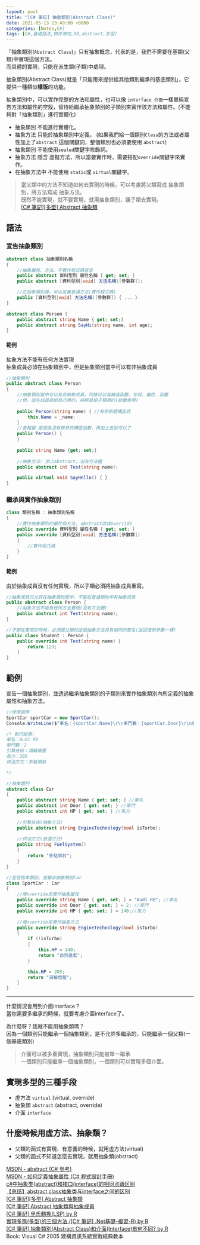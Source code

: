```yaml
---
layout: post
title: "[C# 筆記] 抽象類別(Abstract Class)"
date: 2021-05-13 23:49:00 +0800
categories: [Notes,C#]
tags: [C#,基礎語法,物件導向,OO,abstract,多型]
---
```



「抽象類別(`Abstract Class`)」只有抽象概念，代表的是，我們不需要在基類(父類)中實現這個方法。        
而具體的實現，只能在派生類(子類)中處理。


抽象類別(Abstract Class)就是「只能用來提供給其他類別繼承的基底類別」，它提供一種類似**樣版**的功能。

抽象類別中，可以實作完整的方法和屬性，也可以像 `interface 介面`一樣單純宣告方法和屬性的空殼，留待給繼承抽象類別的子類別來實作該方法和屬性。(不能夠對「抽象類別」進行實體化)        

- 抽象類別 不能進行實體化。
- 抽象方法 只能於抽象類別中定義。
(如果我們給一個類別`Class`的方法或者屬性加上了`abstract` 這個關鍵詞，整個類別也必須要使用 `abstract`)
- 抽象類別 不能使用`sealed`關鍵字修飾詞。
- 抽象方法 隱含 虛擬方法，所以當要實作時，需要搭配`override`關鍵字來實作。
- 在抽象方法中 不能使用 `static`或 `virtual`關鍵字。


> 當父類中的方法不知道如何去實現的時候，可以考慮將父類寫成 抽象類別，將方法寫成 抽象方法。      
> 既然不能實現，就不要實現，就用抽象類別，讓子類去實現。        
> [[C# 筆記][多型] Abstract 抽象類](https://riivalin.github.io/posts/2011/01/abstract/)


## 語法

### 宣告抽象類別
```c#
abstract class 抽象類別名稱
{
    //抽象屬性、方法，不實作程式碼宣告
    public abstract 資料型別 屬性名稱 { get; set; }
    public abstract [資料型別|void] 方法名稱([參數群]);

    //在抽象類別裡，可以定義普通方法(實作程式碼)
    public [資料型別|void] 方法名稱([參數群]) { ... }
}
```

```c#
abstract class Person {
    public abstract string Name { get; set;}
    public abstract string SayHi(string name, int age);
}
```

#### 範例

抽象方法不能有任何方法實現      
抽象成員必須在抽象類別中，但是抽象類別當中可以有非抽象成員      

```c#
//抽象類別
public abstract class Person 
{
    //抽象類別當中可以有非抽象成員，同樣可以寫構造函數、字段、屬性、函數
    //但，這些成員是給自己用的，純粹是給子類用的(給繼承用)
    
    public Person(string name) { //有參的建構函式
        this.Name = _name;
    }
    //會報錯 是因為沒有無參的構造函數，再加上去就可以了
    public Person() {
    }
    
    public string Name {get; set;}
     
    //抽象方法: 加上abstract，沒有方法體
    public abstract int Test(string name);

    public virtual void SayHello() { }
}
```

### 繼承與實作抽象類別

```c#
class 類別名稱 : 抽象類別名稱
{
    //實作抽象類別的屬性和方法, abstract改成override
    public override 資料型別 屬性名稱 { get; set; }
    public override [資料型別|void] 方法名稱([參數群])
    {
        //實作程式碼
    }
}
```

#### 範例
由於抽象成員沒有任何實現，所以子類必須將抽象成員重寫。

```c#
//抽象成員只允許在抽象類別當中，不能在普通類別中有抽象成員
public abstract class Person {
    //抽象方法不能有任何方法實現(沒有方法體)
    public abstract int Test(string name);
}

//子類在重寫的時候，必須跟父類的這個抽象方法具有相同的簽名(返回值和參數一樣)
public class Student : Person {
    public override int Test(string name) {
        return 123;
    }
}
```

## 範例

宣告一個抽象類別，並透過繼承抽象類別的子類別來實作抽象類別內所定義的抽象屬性和抽象方法。

```c#
//使用調用
SportCar sportCar = new SportCar();
Console.WriteLine($"車名：{sportCar.Name}\r\n車門數：{sportCar.Door}\r\n引擎技術：{sportCar.EngineTechnology(true)}\r\n馬力：{sportCar.HP}\r\n供油方式：{sportCar.FuelSystem}");

/* 執行結果:
車名：Audi R8
車門數：2
引擎技術：渦輪增壓
馬力：205
供油方式：多點噴射

*/

//抽象類別
abstract class Car
{
	public abstract string Name { get; set; } //車名
	public abstract int Door { get; set; } //車門
	public abstract int HP { get; set; } //馬力
	
	//引擎技術(抽象方法)
	public abstract string EngineTechnology(bool isTurbo); 
	
	//供油方式(普通方法)
	public string FuelSystem()
	{
		return "多點噴射";
	}
}

//宣告跑車類別，並繼承抽象類別Car
class SportCar : Car
{
    //用override來實作抽象屬性
    public override string Name { get; set; } = "Audi R8"; //車名
    public override int Door { get; set; } = 2; //車門
    public override int HP { get; set; } = 140;//馬力
    
    //用override來實作抽象方法
    public override string EngineTechnology(bool isTurbo)
    {
        if (!isTurbo)
        {
            this.HP = 140;
            return "自然進氣";
        }

        this.HP = 205;
        return "渦輪增壓";
    }
}
```

---

什麼情況會用到介面interface？       
當你需要多繼承的時候，就要考慮介面interface了。

為什麼呀？我就不能用抽象類嗎？      
因為一個類別只能繼承一個抽象類別，是不允許多繼承的，只能繼承一個父類(一個基底類別)    

> 介面可以被多重實現，抽象類別只能被單一繼承        
> 一個類別只能繼承一個抽象類別，一個類別可以實現多個介面。  


## 實現多型的三種手段

- 虛方法 `virtual` (virtual, override)
- 抽象類 `abstract` (abstract, override)
- 介面 `interface`

## 什麼時候用虛方法、抽象類？

- 父類的函式有實現、有意義的時候，就用虛方法(virtual)
- 父類的函式不知道怎麼去實現，就用抽象類(abstract)



[MSDN - abstract (C# 參考)](https://learn.microsoft.com/zh-tw/dotnet/csharp/language-reference/keywords/abstract)       
[MSDN - 如何定義抽象屬性 (C# 程式設計手冊)](https://learn.microsoft.com/zh-tw/dotnet/csharp/programming-guide/classes-and-structs/how-to-define-abstract-properties)     
[c#中抽象类(abstract)和接口(interface)的相同点跟区别](https://blog.csdn.net/lidandan2016/article/details/78831865)   
[【总结】abstract class抽象类与interface之间的区别](https://blog.csdn.net/u012556994/article/details/81563255)      
[[C# 筆記][多型] Abstract 抽象類](https://riivalin.github.io/posts/2011/01/abstract/)      
[[C# 筆記] Abstract 抽象類與抽象成員](https://riivalin.github.io/posts/2010/01/r-csharp-note-16/)   
[[C# 筆記] 里氏轉換(LSP)  by R](https://riivalin.github.io/posts/2011/01/lsp/)    
[實現多態(多型)的三個方法 ([C# 筆記] .Net基礎-複習-R)  by R](https://riivalin.github.io/posts/2011/02/r-cshap-notes-3/#6多態多型)       
[[C# 筆記] 抽象類別(Abstract Class)和介面(Interface)有何不同?   by R](https://riivalin.github.io/posts/2021/05/interface-and-abstract-class/)    
Book: Visual C# 2005 建構資訊系統實戰經典教本    